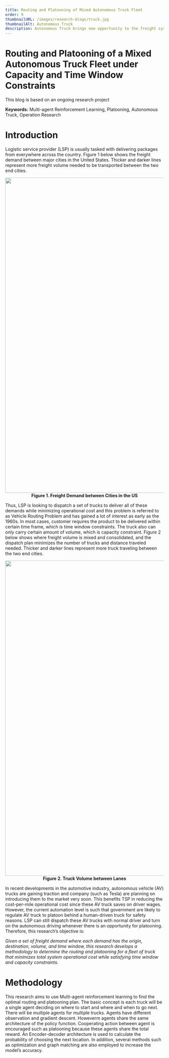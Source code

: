 ```yaml
---
title: Routing and Platooning of Mixed Autonomous Truck Fleet
order: 9
thumbnailURL: /images/research-blogs/truck.jpg
thumbnailAlt: Autonomous Truck
description: Autonomous Truck brings new opportunity to the freight system. How can we integrate it into the current fleet?
---
```


# Routing and Platooning of a Mixed Autonomous Truck Fleet under Capacity and Time Window Constraints

This blog is based on an ongoing research project
<p><b>Keywords:</b> Multi-agent Reinforcement Learning, Platooning, Autonomous Truck, Operation Research</p>

# Introduction

Logistic service provider (LSP) is usually tasked with delivering packages from everywhere across the country. Figure 1 below shows the freight demand between major cities in the United States. Thicker and darker lines represent more freight volume needed to be transported between the two end cities.

<p align="center">
  <img src="/images/research-blogs/image1.png" width = 1000/>
  <br>
	<b>Figure 1. Freight Demand between Cities in the US</b>
</p>

Thus, LSP is looking to dispatch a set of trucks to deliver all of these demands while minimizing operational cost and this problem is referred to as Vehicle Routing Problem and has gained a lot of interest as early as the 1960s. In most cases, customer requires the product to be delivered within certain time frame, which is time window constraints. The truck also can only carry certain amount of volume, which is capacity constraint. Figure 2 below shows where freight volume is mixed and consolidated, and the dispatch plan minimizes the number of trucks and distance traveled needed. Thicker and darker lines represent more truck traveling between the two end cities.

<p align="center">
  <img src="/images/research-blogs/image2.png" width = 1000/>
  <br>
	<b>Figure 2. Truck Volume between Lanes</b>
</p>

In recent developments in the automotive industry, autonomous vehicle (AV) trucks are gaining traction and company (such as Tesla) are planning on introducing them to the market very soon. This benefits TSP in reducing the cost-per-mile operational cost since these AV truck saves on driver wages. However, the current automation level is such that government are likely to regulate AV truck to platoon behind a human-driven truck for safety reasons. LSP can still dispatch these AV trucks with normal driver and turn on the autonomous driving whenever there is an opportunity for platooning. Therefore, this research’s objective is:

_Given a set of freight demand where each demand has the origin, destination, volume, and time window, this research develops a methodology to determine the routing and platooning for a fleet of truck that minimizes total system operational cost while satisfying time window and capacity constraints._

# Methodology
This research aims to use Multi-agent reinforcement learning to find the optimal routing and platooning plan. The basic concept is each truck will be a single agent deciding on where to start and where and when to go next. There will be multiple agents for multiple trucks. Agents have different observation and gradient descent. Howeverm agents share the same architecture of the policy function. Cooperating action between agent is encouraged such as platooning because these agents share the total reward. An Encoder-decoder architecture is used to calculate the probability of choosing the next location. In addition, several methods such as optimization and graph matching are also employed to increase the model’s accuracy.
